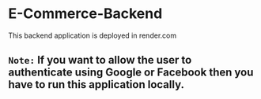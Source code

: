 # E-Commerce-Backend
This backend application is deployed in render.com

## ``Note:`` If you want to allow the user to authenticate using Google or Facebook then you have to run this application locally.
